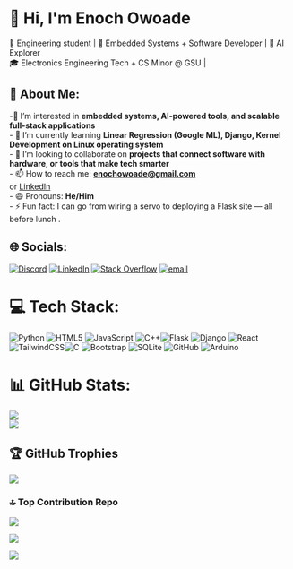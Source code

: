 # 👋 Hi, I'm Enoch Owoade

🚀 Engineering student | 🔧 Embedded Systems + Software Developer | 🧠 AI Explorer  
🎓 Electronics Engineering Tech + CS Minor @ GSU |


## 💫 About Me:<br>
  -👀 I’m interested in **embedded systems, AI-powered tools, and scalable full-stack applications**<br>- 🌱 I’m currently learning **Linear Regression (Google ML), Django, Kernel Development on Linux operating system**<br>- 💞️ I’m looking to collaborate on **projects that connect software with hardware, or tools that make tech smarter**<br>- 📫 How to reach me: **enochowoade@gmail.com**  <br>  or [LinkedIn](https://linkedin.com/in/enoch-owoade)<br>- 😄 Pronouns: **He/Him**<br>- ⚡ Fun fact: I can go from wiring a servo to deploying a Flask site — all before lunch .


## 🌐 Socials:
[![Discord](https://img.shields.io/badge/Discord-%237289DA.svg?logo=discord&logoColor=white)](https://discord.gg/enoch456) [![LinkedIn](https://img.shields.io/badge/LinkedIn-%230077B5.svg?logo=linkedin&logoColor=white)](https://linkedin.com/in/enoch-owoade) [![Stack Overflow](https://img.shields.io/badge/-Stackoverflow-FE7A16?logo=stack-overflow&logoColor=white)](https://stackoverflow.com/users/EnochOwoade) [![email](https://img.shields.io/badge/Email-D14836?logo=gmail&logoColor=white)](mailto:enochowoade@gmail.com) 

# 💻 Tech Stack:
![Python](https://img.shields.io/badge/python-3670A0?style=flat&logo=python&logoColor=ffdd54) ![HTML5](https://img.shields.io/badge/html5-%23E34F26.svg?style=flat&logo=html5&logoColor=white) ![JavaScript](https://img.shields.io/badge/javascript-%23323330.svg?style=flat&logo=javascript&logoColor=%23F7DF1E) ![C++](https://img.shields.io/badge/c++-%2300599C.svg?style=flat&logo=c%2B%2B&logoColor=white)![Flask](https://img.shields.io/badge/flask-%23000.svg?style=flat&logo=flask&logoColor=white) ![Django](https://img.shields.io/badge/django-%23092E20.svg?style=flat&logo=django&logoColor=white) ![React](https://img.shields.io/badge/react-%2320232a.svg?style=flat&logo=react&logoColor=%2361DAFB) ![TailwindCSS](https://img.shields.io/badge/tailwindcss-%2338B2AC.svg?style=flat&logo=tailwind-css&logoColor=white)![C](https://img.shields.io/badge/c-%2300599C.svg?style=flat&logo=c&logoColor=white)  ![Bootstrap](https://img.shields.io/badge/bootstrap-%238511FA.svg?style=flat&logo=bootstrap&logoColor=white) ![SQLite](https://img.shields.io/badge/sqlite-%2307405e.svg?style=flat&logo=sqlite&logoColor=white) ![GitHub](https://img.shields.io/badge/github-%23121011.svg?style=flat&logo=github&logoColor=white) ![Arduino](https://img.shields.io/badge/-Arduino-00979D?style=flat&logo=Arduino&logoColor=white) 

# 📊 GitHub Stats:
![](https://github-readme-stats.vercel.app/api?username=Enochteo&theme=dark&hide_border=false&include_all_commits=false&count_private=false)<br/>
![](https://nirzak-streak-stats.vercel.app/?user=Enochteo&theme=dark&hide_border=false)<br/>


## 🏆 GitHub Trophies
![](https://github-profile-trophy.vercel.app/?username=Enochteo&theme=transparent&no-frame=true&no-bg=true&margin-w=4)


### 🔝 Top Contribution Repo
![](https://github-contributor-stats.vercel.app/api?username=Enochteo&limit=5&theme=dark&combine_all_yearly_contributions=true)



[![](https://visitcount.itsvg.in/api?id=Enochteo&icon=9&color=1)](https://visitcount.itsvg.in)

![](https://komarev.com/ghpvc/?username=Enochteo)
<!-- Proudly created with GPRM ( https://gprm.itsvg.in ) -->
